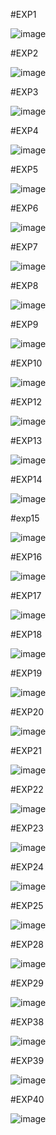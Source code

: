 #EXP1

![image](https://github.com/Shaiksammera/TOC/assets/112576522/7d9ca8db-d1a5-4654-a38b-cf02c430c613)

#EXP2

![image](https://github.com/Shaiksammera/TOC/assets/112576522/d69f9f01-e1b1-4135-b13c-62ab2c564ffc)

#EXP3

![image](https://github.com/Shaiksammera/TOC/assets/112576522/3477adf1-39ad-40b9-915c-b3fa237bbd13)

#EXP4

![image](https://github.com/Shaiksammera/TOC/assets/112576522/b46353bc-aafa-4ec9-8de2-0a30da5687a6)

#EXP5

![image](https://github.com/Shaiksammera/TOC/assets/112576522/b77edd4b-fe68-45c6-be7e-ab12ad20816d)

#EXP6

![image](https://github.com/Shaiksammera/TOC/assets/112576522/983982c6-8ad8-4451-9ee0-f5e241e08a6f)

#EXP7

![image](https://github.com/Shaiksammera/TOC/assets/112576522/510ccb41-ebdf-4b38-a7ed-5370db7f38a2)

#EXP8

![image](https://github.com/Shaiksammera/TOC/assets/112576522/6c00f685-4699-46d5-99f1-258de47afd5d)

#EXP9

![image](https://github.com/Shaiksammera/TOC/assets/112576522/0248ceac-d1f0-43ad-9cb9-dda94d77b513)

#EXP10

![image](https://github.com/Shaiksammera/TOC/assets/112576522/bc869b7a-05a3-4e5b-8669-a1885457d433)

#EXP12

![image](https://github.com/Shaiksammera/TOC/assets/112576522/09aecd14-28ad-4d11-96fc-86403e7dc46e)

#EXP13

![image](https://github.com/Shaiksammera/TOC/assets/112576522/213b07e1-5709-429d-baec-bcc6e1ca77ca)

#EXP14

![image](https://github.com/Shaiksammera/TOC/assets/112576522/48ffca0e-7d6c-4e49-b1f8-8507318ddcf9)

#exp15

![image](https://github.com/Shaiksammera/TOC/assets/112576522/72379cf0-04d4-45c6-ba4e-13d58af346c8)

#EXP16

![image](https://github.com/Shaiksammera/TOC/assets/112576522/bba6c1db-2e78-4989-8c72-32d765d95e8e)

#EXP17

![image](https://github.com/Shaiksammera/TOC/assets/112576522/09758d2b-bdcc-4483-b45c-958c3ef1d4c3)

#EXP18

![image](https://github.com/Shaiksammera/TOC/assets/112576522/0e89a605-8c51-4e99-80fe-3df078fbe1cc)

#EXP19

![image](https://github.com/Shaiksammera/TOC/assets/112576522/d80ad8d2-263b-46e7-8ae3-14dbcafe2e2e)

#EXP20

![image](https://github.com/Shaiksammera/TOC/assets/112576522/54aeb7a9-d8ab-4884-9ab6-9adfb64b0460)

#EXP21

![image](https://github.com/Shaiksammera/TOC/assets/112576522/843c7405-f8ae-407c-97d8-d51df8a77e4e)

#EXP22

![image](https://github.com/Shaiksammera/TOC/assets/112576522/57a51d91-7846-4b3d-929c-9b7fea4be69f)

#EXP23

![image](https://github.com/Shaiksammera/TOC/assets/112576522/9c7d308b-cae9-486e-94c6-db95c2a22878)

#EXP24

![image](https://github.com/Shaiksammera/TOC/assets/112576522/7012b37a-e178-45fc-b310-bfdd5dd76cfc)

#EXP25

![image](https://github.com/Shaiksammera/TOC/assets/112576522/641a2e36-bb27-482f-8b7c-f925e39c96c7)

#EXP28

![image](https://github.com/Shaiksammera/TOC/assets/112576522/a2d0be29-1e3f-4db6-bb5c-7a606b9a2c85)

#EXP29

![image](https://github.com/Shaiksammera/TOC/assets/112576522/1ef48d8e-8a90-4352-af55-a4a22f67600d)

#EXP38

![image](https://github.com/Shaiksammera/TOC/assets/112576522/bb64f39a-d043-46b0-b9cb-d702a7e2064c)

#EXP39

![image](https://github.com/Shaiksammera/TOC/assets/112576522/d9265ac1-437d-4dbe-8cca-ad947498a442)

#EXP40

![image](https://github.com/Shaiksammera/TOC/assets/112576522/50385295-bed7-40b2-8e0a-0be65791733c)
